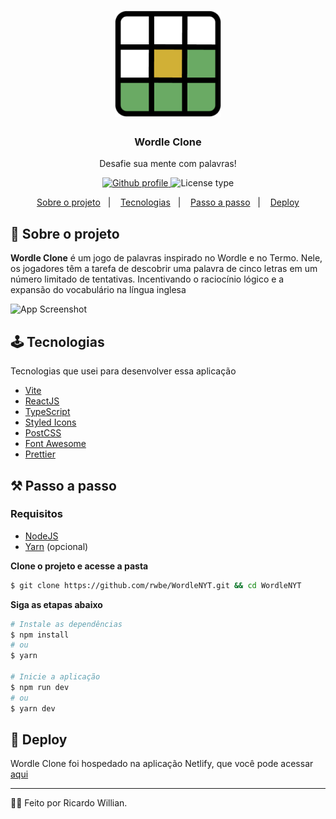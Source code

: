 <h1 align="center">
	<img alt="Logo" src="/public/Wordle.png" width="170px" />
</h1>

<h3 align="center">
  Wordle Clone
</h3>

<p align="center">Desafie sua mente com palavras!</p>

<p align="center">
  <a href="https://github.com/rwbe">
    <img alt="Github profile" src="https://img.shields.io/badge/rwbe-blue?logo=github">
  </a>
  
  <img alt="License type" src="https://img.shields.io/badge/license_-MIT-blue?style=flat">
  
</p>

<p align="center">
  <a href="#--sobre-o-projeto">Sobre o projeto</a>&nbsp;&nbsp;&nbsp;|&nbsp;&nbsp;&nbsp;
  <a href="#%EF%B8%8F-tecnologias">Tecnologias</a>&nbsp;&nbsp;&nbsp;|&nbsp;&nbsp;&nbsp;
  <a href="#%EF%B8%8F-passo-a-passo">Passo a passo</a>&nbsp;&nbsp;&nbsp;|&nbsp;&nbsp;&nbsp;
  <a href="#-deploy">Deploy</a>
</p>

## 🔰  Sobre o projeto

**Wordle Clone** é um jogo de palavras inspirado no Wordle e no Termo. 
Nele, os jogadores têm a tarefa de descobrir uma palavra de cinco letras em um número limitado de tentativas. Incentivando o raciocínio lógico e a expansão do vocabulário na
língua inglesa

![App Screenshot]([https://github.com/rwbe/WordleNYT/blob/main/public/Home.png?raw=true])

## 🕹️ Tecnologias

Tecnologias que usei para desenvolver essa aplicação

- [Vite](https://vitejs.dev/)
- [ReactJS](https://reactjs.org/)
- [TypeScript](https://www.typescriptlang.org/)
- [Styled Icons](https://styled-icons.js.org/)
- [PostCSS](https://postcss.org/)
- [Font Awesome](https://fontawesome.com/) 
- [Prettier](https://prettier.io/)

## ⚒️ Passo a passo

### Requisitos

- [NodeJS](https://nodejs.org/en/)
- [Yarn](https://classic.yarnpkg.com/lang/en/docs/install/) (opcional)

**Clone o projeto e acesse a pasta**

```bash
$ git clone https://github.com/rwbe/WordleNYT.git && cd WordleNYT
```

**Siga as etapas abaixo**

```bash
# Instale as dependências
$ npm install
# ou
$ yarn

# Inicie a aplicação
$ npm run dev
# ou
$ yarn dev
```

## 🔮 Deploy

Wordle Clone foi hospedado na aplicação Netlify, que você pode acessar [aqui](https://wordlenyt.netlify.com/)


---

👨‍💻 Feito por Ricardo Willian. 



